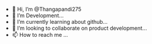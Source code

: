 - 👋 Hi, I’m @Thangapandi275
- 👀 I’m Development...
- 🌱 I’m currently learning about github...
- 💞️ I’m looking to collaborate on product development...
- 📫 How to reach me ...

<!---
Thangapandi275/Thangapandi275 is a ✨ special ✨ repository because its `README.md` (this file) appears on your GitHub profile.
You can click the Preview link to take a look at your changes.
--->
